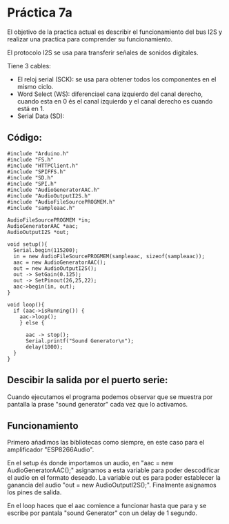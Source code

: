# Práctica 7a

El objetivo de la practica actual es describir el funcionamiento del bus I2S y realizar una
practica para comprender su funcionamiento.

El protocolo I2S se usa para transferir señales de sonidos digitales.

Tiene 3 cables:
- El reloj serial (SCK): se usa para obtener todos los componentes en el mismo ciclo.
- Word Select (WS): diferenciael cana izquierdo del canal derecho, cuando esta en 0 és el canal izquierdo y el canal derecho es cuando está en 1.
- Serial Data (SD): 

## Código:
```
#include "Arduino.h"
#include "FS.h"
#include "HTTPClient.h"
#include "SPIFFS.h"
#include "SD.h"
#include "SPI.h"
#include "AudioGeneratorAAC.h"
#include "AudioOutputI2S.h"
#include "AudioFileSourcePROGMEM.h"
#include "sampleaac.h"

AudioFileSourcePROGMEM *in;
AudioGeneratorAAC *aac;
AudioOutputI2S *out;

void setup(){
  Serial.begin(115200);
  in = new AudioFileSourcePROGMEM(sampleaac, sizeof(sampleaac));
  aac = new AudioGeneratorAAC();
  out = new AudioOutputI2S();
  out -> SetGain(0.125);
  out -> SetPinout(26,25,22);
  aac->begin(in, out);
}

void loop(){
  if (aac->isRunning()) {
    aac->loop();
    } else {

      aac -> stop();
      Serial.printf("Sound Generator\n");
      delay(1000);
  }
}
```

## Descibir la salida por el puerto serie:

Cuando ejecutamos el programa podemos observar que se muestra por pantalla la prase "sound generator" cada vez que lo activamos.

## Funcionamiento

Primero añadimos las bibliotecas como siempre, en este caso para el amplificador "ESP8266Audio".

En el setup és donde importamos un audio, en "aac = new AudioGeneratorAAC();" asignamos a esta variable para poder descodificar el audio en el formato deseado. La variable out es para poder establecer la ganancia del audio "out = new AudioOutputI2S();".
Finalmente asignamos los pines de salida.

En el loop haces que el aac comience a funcionar hasta que para y se escribe por pantala "sound Generator" con un delay de 1 segundo.